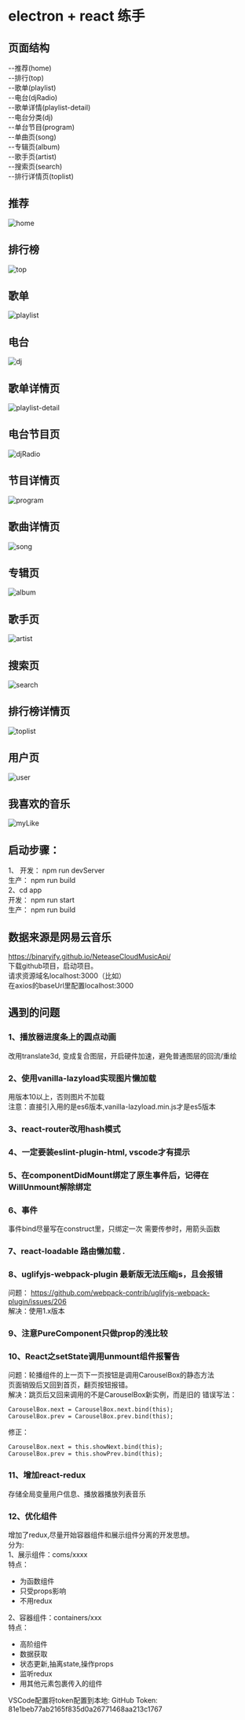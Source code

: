 # electron + react 练手
## 页面结构
--推荐(home)  
--排行(top)  
--歌单(playlist)  
--电台(djRadio)  
--歌单详情(playlist-detail)  
--电台分类(dj)  
--单台节目(program)  
--单曲页(song)  
--专辑页(album)  
--歌手页(artist)  
--搜索页(search)  
--排行详情页(toplist)

## 推荐
![home](/img/home.png)
## 排行榜
![top](/img/top.png)
## 歌单
![playlist](/img/playlist.png)
## 电台
![dj](/img/dj.png)
## 歌单详情页
![playlist-detail](/img/playlist-detail.png)
## 电台节目页
![djRadio](/img/djRadio.png)
## 节目详情页
![program](/img/program.png)
## 歌曲详情页
![song](/img/song.png)
## 专辑页
![album](/img/album.png)
## 歌手页
![artist](/img/artist.png)
## 搜索页
![search](/img/search.png)
## 排行榜详情页
![toplist](/img/toplist.png)
## 用户页
![user](/img/user.png)
## 我喜欢的音乐
![myLike](/img/like.png)
  ## 启动步骤：  
  1、
    开发： npm run devServer  
    生产： npm run build  
  2、cd app  
    开发： npm run start  
    生产： npm run build  
## 数据来源是网易云音乐
https://binaryify.github.io/NeteaseCloudMusicApi/  
下载github项目，启动项目。  
请求资源域名localhost:3000（比如）  
在axios的baseUrl里配置localhost:3000

## 遇到的问题

### 1、播放器进度条上的圆点动画
改用translate3d, 变成复合图层，开启硬件加速，避免普通图层的回流/重绘

### 2、使用vanilla-lazyload实现图片懒加载

用版本10以上，否则图片不加载  
注意：直接引入用的是es6版本,vanilla-lazyload.min.js才是es5版本

### 3、react-router改用hash模式

### 4、一定要装eslint-plugin-html, vscode才有提示

### 5、在componentDidMount绑定了原生事件后，记得在WillUnmount解除绑定

### 6、事件
事件bind尽量写在construct里，只绑定一次
需要传参时，用箭头函数

### 7、react-loadable 路由懒加载 .  

### 8、uglifyjs-webpack-plugin 最新版无法压缩js，且会报错
问题： https://github.com/webpack-contrib/uglifyjs-webpack-plugin/issues/206  
解决：使用1.x版本

### 9、注意PureComponent只做prop的浅比较

### 10、React之setState调用unmount组件报警告
问题：轮播组件的上一页下一页按钮是调用CarouselBox的静态方法  
页面销毁后又回到首页，翻页按钮报错。  
解决：跳页后又回来调用的不是CarouselBox新实例，而是旧的
错误写法：
```
CarouselBox.next = CarouselBox.next.bind(this);
CarouselBox.prev = CarouselBox.prev.bind(this);
```

修正：
```
CarouselBox.next = this.showNext.bind(this);
CarouselBox.prev = this.showPrev.bind(this);
```

### 11、增加react-redux
存储全局变量用户信息、播放器播放列表音乐

### 12、优化组件
增加了redux,尽量开始容器组件和展示组件分离的开发思想。  
分为:  
1、展示组件：coms/xxxx  
特点：  
+ 为函数组件
+ 只受props影响
+ 不用redux  

2、容器组件：containers/xxx  
特点：  
+ 高阶组件
+ 数据获取
+ 状态更新,抽离state,操作props
+ 监听redux
+ 用其他元素包裹传入的组件  




VSCode配置将token配置到本地: GitHub Token:  81e1beb77ab2165f835d0a26771468aa213c1767
